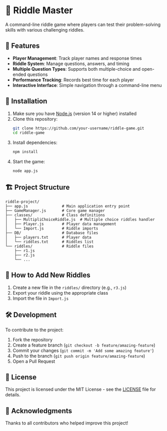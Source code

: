 # 🧠 Riddle Master

A command-line riddle game where players can test their problem-solving skills with various challenging riddles.

## 🌟 Features

- **Player Management**: Track player names and response times
- **Riddle System**: Manage questions, answers, and timing
- **Multiple Question Types**: Supports both multiple-choice and open-ended questions
- **Performance Tracking**: Records best time for each player
- **Interactive Interface**: Simple navigation through a command-line menu

## 🚀 Installation

1. Make sure you have [Node.js](https://nodejs.org/) (version 14 or higher) installed
2. Clone this repository:
   ```bash
   git clone https://github.com/your-username/riddle-game.git
   cd riddle-game
   ```
3. Install dependencies:
   ```bash
   npm install
   ```
4. Start the game:
   ```bash
   node app.js
   ```

## 🏗️ Project Structure

```
riddle-project/
├── app.js               # Main application entry point
├── GameManager.js       # Core game manager
├── classes/             # Class definitions
│   ├── MultipliChoiceRiddle.js  # Multiple choice riddles handler
│   ├── Player.js        # Player data management
│   └── Import.js        # Riddle imports
├── DB/                  # Database files
│   ├── players.txt      # Player data
│   └── riddles.txt      # Riddles list
└── riddles/             # Riddle files
    ├── r1.js
    ├── r2.js
    └── ...
```

## 🧩 How to Add New Riddles

1. Create a new file in the `riddles/` directory (e.g., `r3.js`)
2. Export your riddle using the appropriate class
3. Import the file in `Import.js`

## 🛠️ Development

To contribute to the project:

1. Fork the repository
2. Create a feature branch (`git checkout -b feature/amazing-feature`)
3. Commit your changes (`git commit -m 'Add some amazing feature'`)
4. Push to the branch (`git push origin feature/amazing-feature`)
5. Open a Pull Request

## 📝 License

This project is licensed under the MIT License - see the [LICENSE](LICENSE) file for details.

## 🙏 Acknowledgments

Thanks to all contributors who helped improve this project!